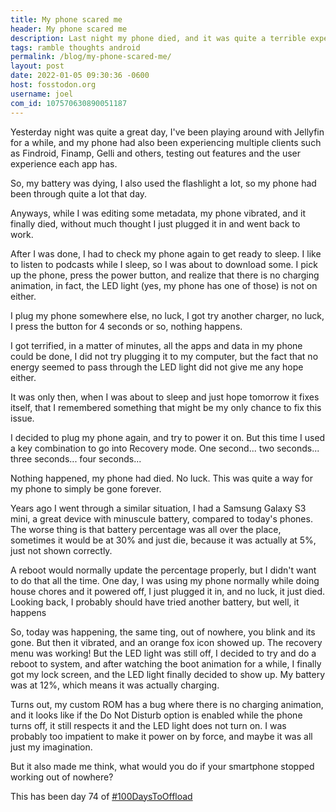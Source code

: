 ```yaml
---
title: My phone scared me
header: My phone scared me
description: Last night my phone died, and it was quite a terrible experience, but, thankfully, I had a realization
tags: ramble thoughts android
permalink: /blog/my-phone-scared-me/
layout: post
date: 2022-01-05 09:30:36 -0600
host: fosstodon.org
username: joel
com_id: 107570630890051187
---
```


Yesterday night was quite a great day, I've been playing around with Jellyfin for a while, and my phone had also been experiencing multiple clients such as Findroid, Finamp, Gelli and others, testing out features and the user experience each app has.

So, my battery was dying, I also used the flashlight a lot, so my phone had been through quite a lot that day.

Anyways, while I was editing some metadata, my phone vibrated, and it finally died, without much thought I just plugged it in and went back to work.

After I was done, I had to check my phone again to get ready to sleep. I like to listen to podcasts while I sleep, so I was about to download some. I pick up the phone, press the power button, and realize that there is no charging animation, in fact, the LED light (yes, my phone has one of those) is not on either.

I plug my phone somewhere else, no luck, I got try another charger, no luck, I press the button for 4 seconds or so, nothing happens.

I got terrified, in a matter of minutes, all the apps and data in my phone could be done, I did not try plugging it to my computer, but the fact that no energy seemed to pass through the LED light did not give me any hope either.

It was only then, when I was about to sleep and just hope tomorrow it fixes itself, that I remembered something that might be my only chance to fix this issue.

I decided to plug my phone again, and try to power it on. But this time I used a key combination to go into Recovery mode. One second... two seconds... three seconds... four seconds...

Nothing happened, my phone had died. No luck. This was quite a way for my phone to simply be gone forever.

Years ago I went through a similar situation, I had a Samsung Galaxy S3 mini, a great device with minuscule battery, compared to today's phones. The worse thing is that battery percentage was all over the place, sometimes it would be at 30% and just die, because it was actually at 5%, just not shown correctly.

A reboot would normally update the percentage properly, but I didn't want to do that all the time. One day, I was using my phone normally while doing house chores and it powered off, I just plugged it in, and no luck, it just died. Looking back, I probably should have tried another battery, but well, it happens

So, today was happening, the same ting, out of nowhere, you blink and its gone. But then it vibrated, and an orange fox icon showed up. The recovery menu was working! But the LED light was still off, I decided to try and do a reboot to system, and after watching the boot animation for a while, I finally got my lock screen, and the LED light finally decided to show up. My battery was at 12%, which means it was actually charging.

Turns out, my custom ROM has a bug where there is no charging animation, and it looks like if the Do Not Disturb option is enabled while the phone turns off, it still respects it and the LED light does not turn on. I was probably too impatient to make it power on by force, and maybe it was all just my imagination.

But it also made me think, what would you do if your smartphone stopped working out of nowhere?

This has been day 74 of [#100DaysToOffload](https://100DaysToOffload.com)






